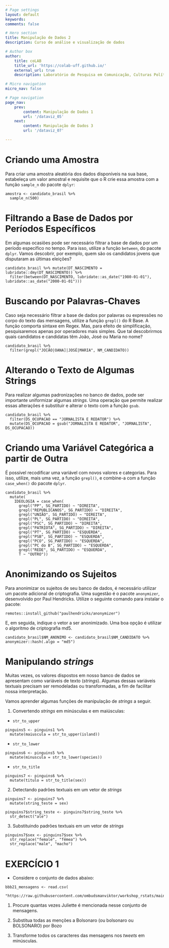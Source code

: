 ```yaml
---
# Page settings
layout: default
keywords:
comments: false

# Hero section
title: Manipulação de Dados 2
description: Curso de análise e visualização de dados

# Author box
author:
    title: coLAB
    title_url: 'https://colab-uff.github.io/'
    external_url: true
    description: Laboratório de Pesquisa em Comunicação, Culturas Políticas e Economia da Colaboração

# Micro navigation
micro_nav: false

# Page navigation
page_nav:
    prev:
        content: Manipulação de Dados 1
        url: '/dataviz_05'
    next:
        content: Manipulação de Dados 3
        url: '/dataviz_07'

---
```



# Criando uma Amostra

Para criar uma amostra aleatória dos dados disponíveis na sua base, estabeleça um valor amostral e requisite que o R crie essa amostra com a função `sample_n` do pacote `dplyr`:

```
amostra <- candidato_brasil %>% 
  sample_n(500)
```

# Filtrando a Base de Dados por Períodos Específicos

Em algumas ocasiões pode ser necessário filtrar a base de dados por um período específico no tempo. Para isso, utilize a função `between`, do pacote `dplyr`. Vamos descobrir, por exemplo, quem são os candidatos jovens que disputaram as últimas eleições?

```
candidato_brasil %>% mutate(DT_NASCIMENTO = lubridate::dmy(DT_NASCIMENTO)) %>%
  filter(between(DT_NASCIMENTO, lubridate::as_date("1980-01-01"), lubridate::as_date("2000-01-01")))
```

# Buscando por Palavras-Chaves

Caso seja necessário filtrar a base de dados por palavras ou expressões no corpo do texto das mensagens, utilize a função `grepl()` do R Base. A função comporta sintaxe em Regex. Mas, para efeito de simplificação, pesquisaremos apenas por operadores mais simples. Que tal descobrirmos quais candidatos e candidatas têm João, José ou Maria no nome?

```
candidato_brasil %>% 
  filter(grepl("JO[ÃO|OANA]|JOSÉ|MARIA", NM_CANDIDATO))
```

# Alterando o Texto de Algumas Strings

Para realizar algumas padronizações no banco de dados, pode ser importante uniformizar algumas *strings*. Uma operação que permite realizar essas alterações é substituir e alterar o texto com a função `gsub`.

```
candidato_brasil %>% 
  filter(DS_OCUPACAO == "JORNALISTA E REDATOR") %>% 
  mutate(DS_OCUPACAO = gsub("JORNALISTA E REDATOR", "JORNALISTA", DS_OCUPACAO))
```

# Criando uma Variável Categórica a partir de Outra

É possível recodificar uma variável com novos valores e categorias. Para isso, utilize, mais uma vez, a função `grepl()`, e combine-a com a função `case_when()` do pacote `dplyr`.

```
candidato_brasil %>%
  mutate(
    IDEOLOGIA = case_when(
      grepl("PP", SG_PARTIDO) ~ "DIREITA",
      grepl("REPUBLICANOS", SG_PARTIDO) ~ "DIREITA",
      grepl("UNIÃO", SG_PARTIDO) ~ "DIREITA",
      grepl("PL", SG_PARTIDO) ~ "DIREITA",
      grepl("PSC", SG_PARTIDO) ~ "DIREITA",
      grepl("PATRIOTA", SG_PARTIDO) ~ "DIREITA",
      grepl("PT", SG_PARTIDO) ~ "ESQUERDA",
      grepl("PSB", SG_PARTIDO) ~ "ESQUERDA",
      grepl("PCO", SG_PARTIDO) ~ "ESQUERDA",
      grepl("PC do B", SG_PARTIDO) ~ "ESQUERDA",
      grepl("REDE", SG_PARTIDO) ~ "ESQUERDA",
      T ~ "OUTRO"))
 ```

# Anonimizando os Sujeitos

Para anonimizar os sujeitos de seu banco de dados, é necessário utilizar um pacote adicional de criptografia. Uma sugestão é o pacote `anonymizer`, desenvolvido por Paul Hendricks. Utilize o seguinte comando para instalar o pacote:

```
remotes::install_github("paulhendricks/anonymizer")
```

E, em seguida, indique o vetor a ser anonimizado. Uma boa opção é utilizar o algoritmo de criptografia md5.

```
candidato_brasil$NM_ANONIMO <- candidato_brasil$NM_CANDIDATO %>% anonymizer::hash(.algo = "md5")
```

# Manipulando *strings*

Muitas vezes, os valores dispostos em nosso banco de dados se apresentam como variáveis de texto (*strings*). Algumas dessas variáveis textuais precisam ser remodeladas ou transformadas, a fim de facilitar nossa interpretação.

Vamos aprender algumas funções de manipulação de *strings* a seguir.

1. Convertendo *strings* em minúsculas e em maiúsculas:

* `str_to_upper`

```
pinguins5 <- pinguins1 %>% 
  mutate(maiuscula = str_to_upper(island))
```

* `str_to_lower`

```
pinguins6 <- pinguins5 %>% 
  mutate(minuscula = str_to_lower(species))
```

* `str_to_title`

```
pinguins7 <- pinguins6 %>% 
  mutate(titulo = str_to_title(sex))
```

2. Detectando padrões textuais em um vetor de *strings*

```
pinguins7 <- pinguins7 %>% 
  mutate(string_teste = sex)

pinguins7$string_teste <- pinguins7$string_teste %>% 
  str_detect("ale")
```

3. Substituindo padrões textuais em um vetor de *strings*

```
pinguins7$sex <- pinguins7$sex %>% 
  str_replace("female", "fêmea") %>% 
  str_replace("male", "macho")
```

# EXERCÍCIO 1

* Considere o conjunto de dados abaixo:

```
bbb21_mensagens <- read.csv(
  "https://raw.githubusercontent.com/ombudsmanviktor/workshop_rstats/main/aula6/bbb21_mensagens.csv")
```

1. Procure quantas vezes Juliette é mencionada nesse conjunto de mensagens.

2. Substitua todas as menções a Bolsonaro (ou bolsonaro ou BOLSONARO) por Bozo

3. Transforme todos os caracteres das mensagens nos *tweets* em minúsculas.
